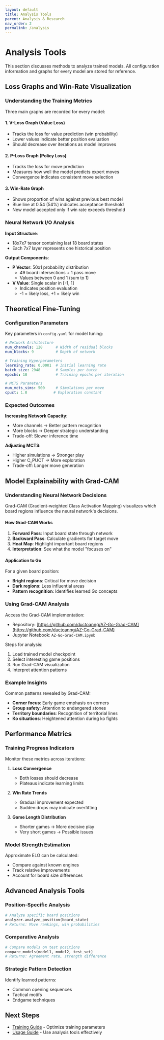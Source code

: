 ```yaml
---
layout: default
title: Analysis Tools
parent: Analysis & Research
nav_order: 2
permalink: /analysis
---
```


# Analysis Tools

This section discusses methods to analyze trained models. All configuration information and graphs for every model are stored for reference.

## Loss Graphs and Win-Rate Visualization

### Understanding the Training Metrics

Three main graphs are recorded for every model:

#### 1. V-Loss Graph (Value Loss)
- Tracks the loss for value prediction (win probability)
- Lower values indicate better position evaluation
- Should decrease over iterations as model improves

#### 2. P-Loss Graph (Policy Loss)  
- Tracks the loss for move prediction
- Measures how well the model predicts expert moves
- Convergence indicates consistent move selection

#### 3. Win-Rate Graph
- Shows proportion of wins against previous best model
- Blue line at 0.54 (54%) indicates acceptance threshold
- New model accepted only if win rate exceeds threshold

### Neural Network I/O Analysis

**Input Structure**:
- 18x7x7 tensor containing last 18 board states
- Each 7x7 layer represents one historical position

**Output Components**:
- **P Vector**: 50x1 probability distribution
  - 49 board intersections + 1 pass move
  - Values between 0 and 1 (sum to 1)
- **V Value**: Single scalar in [-1, 1]
  - Indicates position evaluation
  - -1 = likely loss, +1 = likely win

## Theoretical Fine-Tuning

### Configuration Parameters

Key parameters in `config.yaml` for model tuning:

```yaml
# Network Architecture
num_channels: 128      # Width of residual blocks
num_blocks: 9          # Depth of network

# Training Hyperparameters  
learning_rate: 0.0001  # Initial learning rate
batch_size: 2048       # Samples per batch
epochs: 10             # Training epochs per iteration

# MCTS Parameters
num_mcts_sims: 500     # Simulations per move
cpuct: 1.0            # Exploration constant
```

### Expected Outcomes

**Increasing Network Capacity**:
- More channels → Better pattern recognition
- More blocks → Deeper strategic understanding
- Trade-off: Slower inference time

**Adjusting MCTS**:
- Higher simulations → Stronger play
- Higher C_PUCT → More exploration
- Trade-off: Longer move generation

## Model Explainability with Grad-CAM

### Understanding Neural Network Decisions

Grad-CAM (Gradient-weighted Class Activation Mapping) visualizes which board regions influence the neural network's decisions.

#### How Grad-CAM Works

1. **Forward Pass**: Input board state through network
2. **Backward Pass**: Calculate gradients for target move
3. **Heat Map**: Highlight important board regions
4. **Interpretation**: See what the model "focuses on"

#### Application to Go

For a given board position:
- **Bright regions**: Critical for move decision
- **Dark regions**: Less influential areas
- **Pattern recognition**: Identifies learned Go concepts

### Using Grad-CAM Analysis

Access the Grad-CAM implementation:
- Repository: [https://github.com/ductoanng/AZ-Go-Grad-CAM](https://github.com/ductoanng/AZ-Go-Grad-CAM)
- Jupyter Notebook: `AZ-Go-Grad-CAM.ipynb`

Steps for analysis:
1. Load trained model checkpoint
2. Select interesting game positions
3. Run Grad-CAM visualization
4. Interpret attention patterns

### Example Insights

Common patterns revealed by Grad-CAM:
- **Corner focus**: Early game emphasis on corners
- **Group safety**: Attention to endangered stones
- **Territory boundaries**: Recognition of territorial lines
- **Ko situations**: Heightened attention during ko fights

## Performance Metrics

### Training Progress Indicators

Monitor these metrics across iterations:

1. **Loss Convergence**
   - Both losses should decrease
   - Plateaus indicate learning limits

2. **Win Rate Trends**
   - Gradual improvement expected
   - Sudden drops may indicate overfitting

3. **Game Length Distribution**
   - Shorter games → More decisive play
   - Very short games → Possible issues

### Model Strength Estimation

Approximate ELO can be calculated:
- Compare against known engines
- Track relative improvements
- Account for board size differences

## Advanced Analysis Tools

### Position-Specific Analysis

```python
# Analyze specific board positions
analyzer.analyze_position(board_state)
# Returns: Move rankings, win probabilities
```

### Comparative Analysis

```python
# Compare models on test positions
compare_models(model1, model2, test_set)
# Returns: Agreement rate, strength difference
```

### Strategic Pattern Detection

Identify learned patterns:
- Common opening sequences
- Tactical motifs
- Endgame techniques

## Next Steps

- [Training Guide](training) - Optimize training parameters
- [Usage Guide](usage) - Use analysis tools effectively